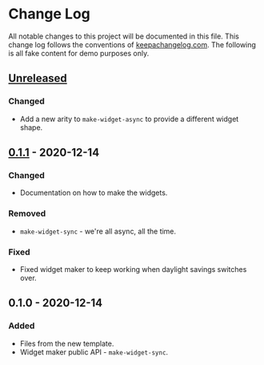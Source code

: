# Change Log
All notable changes to this project will be documented in this file. This change log follows the conventions of [keepachangelog.com](http://keepachangelog.com/).
The following is all fake content for demo purposes only.

## [Unreleased]
### Changed
- Add a new arity to `make-widget-async` to provide a different widget shape.

## [0.1.1] - 2020-12-14
### Changed
- Documentation on how to make the widgets.

### Removed
- `make-widget-sync` - we're all async, all the time.

### Fixed
- Fixed widget maker to keep working when daylight savings switches over.

## 0.1.0 - 2020-12-14
### Added
- Files from the new template.
- Widget maker public API - `make-widget-sync`.

[Unreleased]: https://github.com/random/link/compare/0.1.1...HEAD
[0.1.1]: https://github.com/random/link/compare/0.1.0...0.1.1
